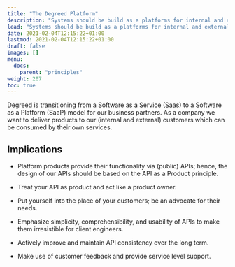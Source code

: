 ```yaml
---
title: "The Degreed Platform"
description: "Systems should be build as a platforms for internal and external use."
lead: "Systems should be build as a platforms for internal and external use."
date: 2021-02-04T12:15:22+01:00
lastmod: 2021-02-04T12:15:22+01:00
draft: false
images: []
menu:
  docs:
    parent: "principles"
weight: 207
toc: true
---
```

Degreed is transitioning from a Software as a Service (Saas) to a Software as a Platform (SaaP) model for our business partners. As a company we want to deliver products to our (internal and external) customers which can be consumed by their own services.

## Implications

* Platform products provide their functionality via (public) APIs; hence, the design of our APIs should be based on the API as a Product principle.

* Treat your API as product and act like a product owner.

* Put yourself into the place of your customers; be an advocate for their needs.

* Emphasize simplicity, comprehensibility, and usability of APIs to make them irresistible for client engineers.

* Actively improve and maintain API consistency over the long term.

* Make use of customer feedback and provide service level support.